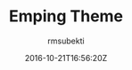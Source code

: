 ---
title: "Emping Theme"
github: https://github.com/rmsubekti/emping
demo: https://rmsubekti.github.io/emping/
author: rmsubekti

ssg:
  - Jekyll
cms:
  - No Cms
date: 2016-10-21T16:56:20Z
github_branch: master
stale: true
---